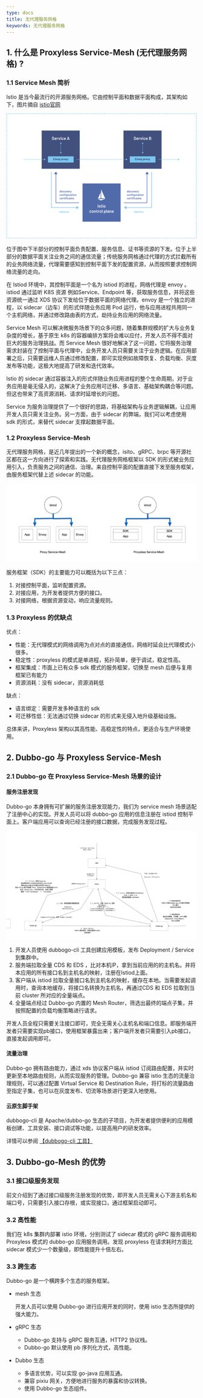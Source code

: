 ```yaml
---
type: docs
title: 无代理服务网格
keywords: 无代理服务网格
---
```


## 1. 什么是 Proxyless Service-Mesh (无代理服务网格) ?

### 1.1 Service Mesh 简析

Istio 是当今最流行的开源服务网格。它由控制平面和数据平面构成，其架构如下，图片摘自 [istio官网](https://istio.io/)

![使用 Istio 后](/imgs/docs3-v2/golang-sdk/concept/mesh/proxyless_service_mesh/service-mesh.svg)

位于图中下半部分的控制平面负责配置、服务信息、证书等资源的下发。位于上半部分的数据平面关注业务之间的通信流量；传统服务网格通过代理的方式拦截所有的业务网络流量，代理需要感知到控制平面下发的配置资源，从而按照要求控制网络流量的走向。

在 Istiod 环境中，其控制平面是一个名为 istiod 的进程，网络代理是 envoy 。istiod 通过监听 K8S 资源 例如Service、Endpoint 等，获取服务信息，并将这些资源统一通过 XDS 协议下发给位于数据平面的网络代理。envoy 是一个独立的进程，以 sidecar（边车）的形式伴随业务应用 Pod 运行，他与应用进程共用同一个主机网络，并通过修改路由表的方式，劫持业务应用的网络流量。

Service Mesh 可以解决微服务场景下的众多问题，随着集群规模的扩大与业务复杂度的增长，基于原生 k8s 的容器编排方案将会难以应付，开发人员不得不面对巨大的服务治理挑战。而 Service Mesh 很好地解决了这一问题，它将服务治理需求封装在了控制平面与代理中，业务开发人员只需要关注于业务逻辑。在应用部署之后，只需要运维人员通过修改配置，即可实现例如故障恢复、负载均衡、灰度发布等功能，这极大地提高了研发和迭代效率。

Istio 的 sidecar 通过容器注入的形式伴随业务应用进程的整个生命周期，对于业务应用是毫无侵入的，这解决了业务应用可迁移、多语言、基础架构耦合等问题。但这也带来了高资源消耗、请求时延增长的问题。

Service 为服务治理提供了一个很好的思路，将基础架构与业务逻辑解耦，让应用开发人员只需关注业务。另一方面，由于 sidecar 的弊端，我们可以考虑使用 sdk 的形式，来替代 sidecar 支撑起数据平面。

### 1.2 Proxyless Service-Mesh 

无代理服务网格，是近几年提出的一个新的概念，isito、gRPC、brpc 等开源社区都在这一方向进行了探索和实践。无代理服务网格框架以 SDK 的形式被业务应用引入，负责服务之间的通信、治理。来自控制平面的配置直接下发至服务框架，由服务框架代替上述 sidecar 的功能。

![](/imgs/docs3-v2/golang-sdk/concept/mesh/proxyless_service_mesh/894c0e52-9d34-4490-b49b-24973ef4aabc.png)

服务框架（SDK）的主要能力可以概括为以下三点：

1. 对接控制平面，监听配置资源。
2. 对接应用，为开发者提供方便的接口。
3. 对接网络，根据资源变动，响应流量规则。

### 1.3 Proxyless 的优缺点

优点：

- 性能：无代理模式的网络调用为点对点的直接通信，网络时延会比代理模式小很多。
- 稳定性：proxyless 的模式是单进程，拓扑简单，便于调试，稳定性高。
- 框架集成：市面上已有众多 sdk 模式的服务框架，切换至 mesh 后便与复用框架已有能力
- 资源消耗：没有 sidecar，资源消耗低

缺点：

- 语言绑定：需要开发多种语言的 sdk
- 可迁移性低：无法通过切换 sidecar 的形式来无侵入地升级基础设施。

总体来讲，Proxyless 架构以其高性能、高稳定性的特点，更适合与生产环境使用。

## 2. Dubbo-go 与 Proxyless Service-Mesh

### 2.1 Dubbo-go 在 Proxyless Service-Mesh 场景的设计

#### 服务注册发现

Dubbo-go 本身拥有可扩展的服务注册发现能力，我们为 service mesh 场景适配了注册中心的实现。开发人员可以将 dubbo-go 应用的信息注册在 istiod 控制平面上。客户端应用可以查询已经注册的接口数据，完成服务发现过程。

![](/imgs/docs3-v2/golang-sdk/concept/mesh/proxyless_service_mesh/454d1e31-0be3-41fe-97ec-f52673ebf74f.png)

1. 开发人员使用 dubbogo-cli 工具创建应用模板，发布 Deployment / Service 到集群中。
2. 服务端拉取全量 CDS 和 EDS ，比对本机IP，拿到当前应用的的主机名。并将本应用的所有接口名到主机名的映射，注册在Istiod上面。
3. 客户端从 istiod 拉取全量接口名到主机名的映射，缓存在本地。当需要发起调用时，查询本地缓存，将接口名转换为主机名，再通过CDS 和 EDS 拉取到当前 cluster 所对应的全量端点。
4. 全量端点经过 Dubbo-go 内置的 Mesh Router，筛选出最终的端点子集，并按照配置的负载均衡策略进行请求。

开发人员全程只需要关注接口即可，完全无需关心主机名和端口信息。即服务端开发者只需要实现pb接口，使用框架暴露出来；客户端开发者只需要引入pb接口，直接发起调用即可。

#### 流量治理

Dubbo-go 拥有路由能力，通过 xds 协议客户端从 istiod 订阅路由配置，并实时更新至本地路由规则，从而实现服务的管理。Dubbo-go 兼容 istio 生态的流量治理规则，可以通过配置 Virtual Service 和 Destination Rule，将打标的流量路由至指定子集，也可以在灰度发布、切流等场景进行更深入地使用。

#### 云原生脚手架

dubbogo-cli 是 Apache/dubbo-go 生态的子项目，为开发者提供便利的应用模板创建、工具安装、接口调试等功能，以提高用户的研发效率。

详情可以参阅 [【dubbogo-cli 工具】](/zh/docs3-v2/golang-sdk/refer/use_dubbogo_cli/)

## 3. Dubbo-go-Mesh 的优势

### 3.1 接口级服务发现

前文介绍到了通过接口级服务注册发现的优势，即开发人员无需关心下游主机名和端口号，只需要引入接口存根，或实现接口，通过框架启动即可。

### 3.2 高性能

我们在 k8s 集群内部署 istio 环境，分别测试了 sidecar 模式的 gRPC 服务调用和 Proxyless 模式的 dubbo-go 应用服务调用。发现 proxyless 在请求耗时方面比 sidecar 模式少一个数量级，即性能提升十倍左右。

### 3.3 跨生态

Dubbo-go 是一个横跨多个生态的服务框架。

- mesh 生态

  开发人员可以使用 Dubbo-go 进行应用开发的同时，使用 istio 生态所提供的强大能力。

- gRPC 生态

  - Dubbo-go 支持与 gRPC 服务互通，HTTP2 协议栈。
  - Dubbo-go 默认使用 pb 序列化方式，高性能。

- Dubbo 生态

  - 多语言优势，可以实现 go-java 应用互通。
  - 兼容 pixiu 网关，方便地进行服务的暴露和协议转换。
  - 使用 Dubbo-go 生态组件。
